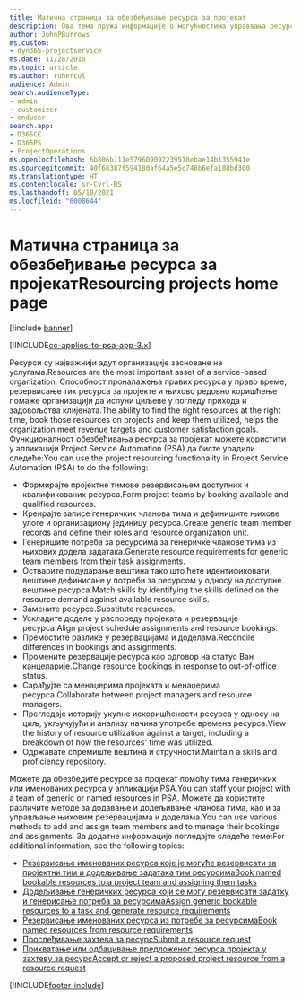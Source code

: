```yaml
---
title: Матична страница за обезбеђивање ресурса за пројекат
description: Ова тема пружа информације о могућностима управљања ресурсима у апликацији Project Service Automation (PSA) за Dynamics 365.
author: JohnPBurrows
ms.custom:
- dyn365-projectservice
ms.date: 11/28/2018
ms.topic: article
ms.author: ruhercul
audience: Admin
search.audienceType:
- admin
- customizer
- enduser
search.app:
- D365CE
- D365PS
- ProjectOperations
ms.openlocfilehash: 6b806b111e579609092239518ebae14b1355941e
ms.sourcegitcommit: 40f68387f594180af64a5e5c748b6efa188bd300
ms.translationtype: HT
ms.contentlocale: sr-Cyrl-RS
ms.lasthandoff: 05/10/2021
ms.locfileid: "6008644"
---
```

# <a name="resourcing-projects-home-page"></a><span data-ttu-id="3bcf3-103">Матична страница за обезбеђивање ресурса за пројекат</span><span class="sxs-lookup"><span data-stu-id="3bcf3-103">Resourcing projects home page</span></span>

[!include [banner](../includes/psa-now-project-operations.md)]

[!INCLUDE[cc-applies-to-psa-app-3.x](../includes/cc-applies-to-psa-app-3x.md)]

<span data-ttu-id="3bcf3-104">Ресурси су најважнији адут организације засноване на услугама.</span><span class="sxs-lookup"><span data-stu-id="3bcf3-104">Resources are the most important asset of a service-based organization.</span></span> <span data-ttu-id="3bcf3-105">Способност проналажења правих ресурса у право време, резервисање тих ресурса за пројекте и њихово редовно коришћење помаже организацији да испуни циљеве у погледу прихода и задовољства клијената.</span><span class="sxs-lookup"><span data-stu-id="3bcf3-105">The ability to find the right resources at the right time, book those resources on projects and keep them utilized, helps the organization meet revenue targets and customer satisfaction goals.</span></span> <span data-ttu-id="3bcf3-106">Функционалност обезбеђивања ресурса за пројекат можете користити у апликацији Project Service Automation (PSA) да бисте урадили следеће:</span><span class="sxs-lookup"><span data-stu-id="3bcf3-106">You can use the project resourcing functionality in Project Service Automation (PSA) to do the following:</span></span>

- <span data-ttu-id="3bcf3-107">Формирајте пројектне тимове резервисањем доступних и квалификованих ресурса.</span><span class="sxs-lookup"><span data-stu-id="3bcf3-107">Form project teams by booking available and qualified resources.</span></span>
- <span data-ttu-id="3bcf3-108">Креирајте записе генеричких чланова тима и дефинишите њихове улоге и организациону јединицу ресурса.</span><span class="sxs-lookup"><span data-stu-id="3bcf3-108">Create generic team member records and define their roles and resource organization unit.</span></span>
- <span data-ttu-id="3bcf3-109">Генеришите потреба за ресурсима за генеричке чланове тима из њихових додела задатака.</span><span class="sxs-lookup"><span data-stu-id="3bcf3-109">Generate resource requirements for generic team members from their task assignments.</span></span>
- <span data-ttu-id="3bcf3-110">Остварите подударање вештина тако што ћете идентификовати вештине дефинисане у потреби за ресурсом у односу на доступне вештине ресурса.</span><span class="sxs-lookup"><span data-stu-id="3bcf3-110">Match skills by identifying the skills defined on the resource demand against available resource skills.</span></span>
- <span data-ttu-id="3bcf3-111">Замените ресурсе.</span><span class="sxs-lookup"><span data-stu-id="3bcf3-111">Substitute resources.</span></span>
- <span data-ttu-id="3bcf3-112">Ускладите доделе у распореду пројеката и резервације ресурса.</span><span class="sxs-lookup"><span data-stu-id="3bcf3-112">Align project schedule assignments and resource bookings.</span></span>
- <span data-ttu-id="3bcf3-113">Премостите разлике у резервацијама и доделама.</span><span class="sxs-lookup"><span data-stu-id="3bcf3-113">Reconcile differences in bookings and assignments.</span></span>
- <span data-ttu-id="3bcf3-114">Промените резервације ресурса као одговор на статус Ван канцеларије.</span><span class="sxs-lookup"><span data-stu-id="3bcf3-114">Change resource bookings in response to out-of-office status.</span></span>
- <span data-ttu-id="3bcf3-115">Сарађујте са менаџерима пројеката и менаџерима ресурса.</span><span class="sxs-lookup"><span data-stu-id="3bcf3-115">Collaborate between project managers and resource managers.</span></span>
- <span data-ttu-id="3bcf3-116">Прегледаје историју укупне искоришћености ресурса у односу на циљ, укључујући и анализу начина употребе времена ресурса.</span><span class="sxs-lookup"><span data-stu-id="3bcf3-116">View the history of resource utilization against a target, including a breakdown of how the resources' time was utilized.</span></span>
- <span data-ttu-id="3bcf3-117">Одржавате спремиште вештина и стручности.</span><span class="sxs-lookup"><span data-stu-id="3bcf3-117">Maintain a skills and proficiency repository.</span></span>


<span data-ttu-id="3bcf3-118">Можете да обезбедите ресурсе за пројекат помоћу тима генеричких или именованих ресурса у апликацији PSA.</span><span class="sxs-lookup"><span data-stu-id="3bcf3-118">You can staff your project with a team of generic or named resources in PSA.</span></span> <span data-ttu-id="3bcf3-119">Можете да користите различите методе за додавање и додељивање чланова тима, као и за управљање њиховим резервацијама и доделама.</span><span class="sxs-lookup"><span data-stu-id="3bcf3-119">You can use various methods to add and assign team members and to manage their bookings and assignments.</span></span> <span data-ttu-id="3bcf3-120">За додатне информације погледајте следеће теме:</span><span class="sxs-lookup"><span data-stu-id="3bcf3-120">For additional information, see the following topics:</span></span>

- [<span data-ttu-id="3bcf3-121">Резервисање именованих ресурса које је могуће резервисати за пројектни тим и додељивање задатака тим ресурсима</span><span class="sxs-lookup"><span data-stu-id="3bcf3-121">Book named bookable resources to a project team and assigning them tasks</span></span>](assign-named-bookable-resource.md)
- [<span data-ttu-id="3bcf3-122">Додељивање генеричких ресурса који се могу резервисати задатку и генерисање потреба за ресурсима</span><span class="sxs-lookup"><span data-stu-id="3bcf3-122">Assign generic bookable resources to a task and generate resource requirements</span></span>](assign-generic-bookable-resource.md)
- [<span data-ttu-id="3bcf3-123">Резервисање именованих ресурса из потребе за ресурсима</span><span class="sxs-lookup"><span data-stu-id="3bcf3-123">Book named resources from resource requirements</span></span>](book-named-resource.md)
- [<span data-ttu-id="3bcf3-124">Прослеђивање захтева за ресурс</span><span class="sxs-lookup"><span data-stu-id="3bcf3-124">Submit a resource request</span></span>](submit-resource-request.md)
- [<span data-ttu-id="3bcf3-125">Прихватање или одбацивање предложеног ресурса пројекта у захтеву за ресурс</span><span class="sxs-lookup"><span data-stu-id="3bcf3-125">Accept or reject a proposed project resource from a resource request</span></span>](accept-reject-proposed-resource.md)


[!INCLUDE[footer-include](../includes/footer-banner.md)]